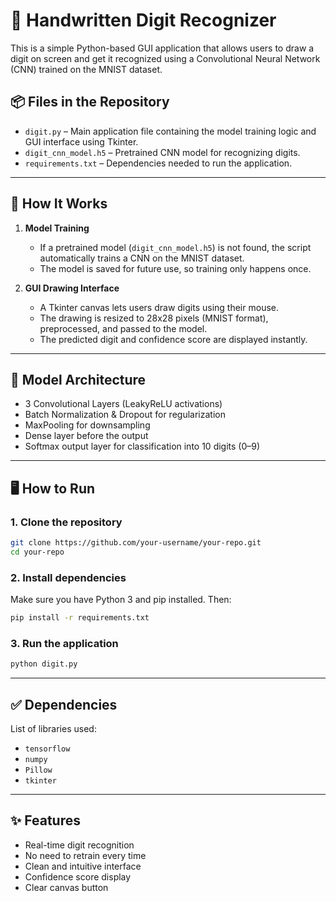 # 🧠 Handwritten Digit Recognizer

This is a simple Python-based GUI application that allows users to draw a digit on screen and get it recognized using a Convolutional Neural Network (CNN) trained on the MNIST dataset.


## 📦 Files in the Repository

- `digit.py` – Main application file containing the model training logic and GUI interface using Tkinter.
- `digit_cnn_model.h5` – Pretrained CNN model for recognizing digits.
- `requirements.txt` – Dependencies needed to run the application.

---

## 🚀 How It Works

1. **Model Training**
   - If a pretrained model (`digit_cnn_model.h5`) is not found, the script automatically trains a CNN on the MNIST dataset.
   - The model is saved for future use, so training only happens once.

2. **GUI Drawing Interface**
   - A Tkinter canvas lets users draw digits using their mouse.
   - The drawing is resized to 28x28 pixels (MNIST format), preprocessed, and passed to the model.
   - The predicted digit and confidence score are displayed instantly.

---

## 🧠 Model Architecture

- 3 Convolutional Layers (LeakyReLU activations)
- Batch Normalization & Dropout for regularization
- MaxPooling for downsampling
- Dense layer before the output
- Softmax output layer for classification into 10 digits (0–9)

---

## 🖥️ How to Run

### 1. Clone the repository

```bash
git clone https://github.com/your-username/your-repo.git
cd your-repo
```

### 2. Install dependencies

Make sure you have Python 3 and pip installed. Then:

```bash
pip install -r requirements.txt
```

### 3. Run the application

```bash
python digit.py
```

---

## ✅ Dependencies

List of libraries used:

- `tensorflow`
- `numpy`
- `Pillow`
- `tkinter` 

---

## ✨ Features

- Real-time digit recognition
- No need to retrain every time
- Clean and intuitive interface
- Confidence score display
- Clear canvas button


